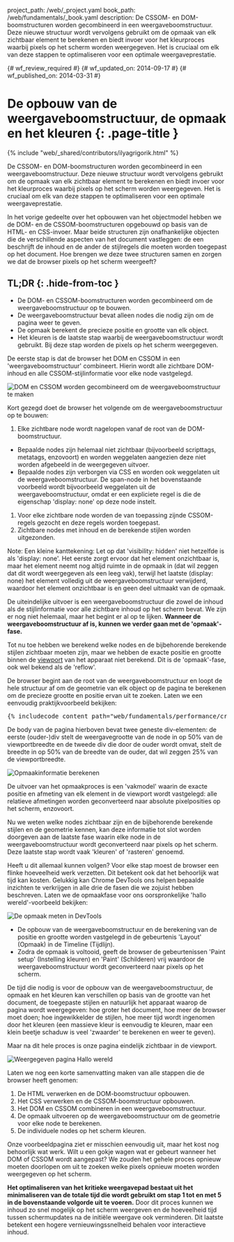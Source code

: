 project_path: /web/_project.yaml
book_path: /web/fundamentals/_book.yaml
description: De CSSOM- en DOM-boomstructuren worden gecombineerd in een weergaveboomstructuur. Deze nieuwe structuur wordt vervolgens gebruikt om de opmaak van elk zichtbaar element te berekenen en biedt invoer voor het kleurproces waarbij pixels op het scherm worden weergegeven. Het is cruciaal om elk van deze stappen te optimaliseren voor een optimale weergaveprestatie.

{# wf_review_required #}
{# wf_updated_on: 2014-09-17 #}
{# wf_published_on: 2014-03-31 #}

# De opbouw van de weergaveboomstructuur, de opmaak en het kleuren {: .page-title }

{% include "web/_shared/contributors/ilyagrigorik.html" %}


De CSSOM- en DOM-boomstructuren worden gecombineerd in een weergaveboomstructuur. Deze nieuwe structuur wordt vervolgens gebruikt om de opmaak van elk zichtbaar element te berekenen en biedt invoer voor het kleurproces waarbij pixels op het scherm worden weergegeven. Het is cruciaal om elk van deze stappen te optimaliseren voor een optimale weergaveprestatie.


In het vorige gedeelte over het opbouwen van het objectmodel hebben we de DOM- en de CSSOM-boomstructuren opgebouwd op basis van de HTML- en CSS-invoer. Maar beide structuren zijn onafhankelijke objecten die de verschillende aspecten van het document vastleggen: de een beschrijft de inhoud en de ander de stijlregels die moeten worden toegepast op het document. Hoe brengen we deze twee structuren samen en zorgen we dat de browser pixels op het scherm weergeeft?

## TL;DR {: .hide-from-toc }
- De DOM- en CSSOM-boomstructuren worden gecombineerd om de weergaveboomstructuur op te bouwen.
- De weergaveboomstructuur bevat alleen nodes die nodig zijn om de pagina weer te geven.
- De opmaak berekent de precieze positie en grootte van elk object.
- Het kleuren is de laatste stap waarbij de weergaveboomstructuur wordt gebruikt. Bij deze stap worden de pixels op het scherm weergegeven.


De eerste stap is dat de browser het DOM en CSSOM in een 'weergaveboomstructuur' combineert. Hierin wordt alle zichtbare DOM-inhoud en alle CSSOM-stijlinformatie voor elke node vastgelegd.

<img src="images/render-tree-construction.png" alt="DOM en CSSOM worden gecombineerd om de weergaveboomstructuur te maken" class="center">

Kort gezegd doet de browser het volgende om de weergaveboomstructuur op te bouwen:

1. Elke zichtbare node wordt nagelopen vanaf de root van de DOM-boomstructuur.
  * Bepaalde nodes zijn helemaal niet zichtbaar (bijvoorbeeld scripttags, metatags, enzovoort) en worden weggelaten aangezien deze niet worden afgebeeld in de weergegeven uitvoer.
  * Bepaalde nodes zijn verborgen via CSS en worden ook weggelaten uit de weergaveboomstructuur. De span-node in het bovenstaande voorbeeld wordt bijvoorbeeld weggelaten uit de weergaveboomstructuur, omdat er een expliciete regel is die de eigenschap 'display: none' op deze node instelt.
1. Voor elke zichtbare node worden de van toepassing zijnde CSSOM-regels gezocht en deze regels worden toegepast.
2. Zichtbare nodes met inhoud en de berekende stijlen worden uitgezonden.

Note: Een kleine kanttekening: Let op dat 'visibility: hidden' niet hetzelfde is als 'display: none'. Het eerste zorgt ervoor dat het element onzichtbaar is, maar het element neemt nog altijd ruimte in de opmaak in (dat wil zeggen dat dit wordt weergegeven als een leeg vak), terwijl het laatste (display: none) het element volledig uit de weergaveboomstructuur verwijderd, waardoor het element onzichtbaar is en geen deel uitmaakt van de opmaak.

De uiteindelijke uitvoer is een weergaveboomstructuur die zowel de inhoud als de stijlinformatie voor alle zichtbare inhoud op het scherm bevat. We zijn er nog niet helemaal, maar het begint er al op te lijken.  **Wanneer de weergaveboomstructuur af is, kunnen we verder gaan met de 'opmaak'-fase.**

Tot nu toe hebben we berekend welke nodes en de bijbehorende berekende stijlen zichtbaar moeten zijn, maar we hebben de exacte positie en grootte binnen de [viewport](/web/fundamentals/design-and-ui/responsive/#set-the-viewport) van het apparaat niet berekend. Dit is de 'opmaak'-fase, ook wel bekend als de 'reflow'.

De browser begint aan de root van de weergaveboomstructuur en loopt de hele structuur af om de geometrie van elk object op de pagina te berekenen om de precieze grootte en positie ervan uit te zoeken. Laten we een eenvoudig praktijkvoorbeeld bekijken:

<pre class="prettyprint">
{% includecode content_path="web/fundamentals/performance/critical-rendering-path/_code/nested.html" region_tag="full" %}
</pre>

De body van de pagina hierboven bevat twee geneste div-elementen: de eerste (ouder-)div stelt de weergavegrootte van de node in op 50% van de viewportbreedte en de tweede div die door de ouder wordt omvat, stelt de breedte in op 50% van de breedte van de ouder, dat wil zeggen 25% van de viewportbreedte.

<img src="images/layout-viewport.png" alt="Opmaakinformatie berekenen" class="center">

De uitvoer van het opmaakproces is een 'vakmodel' waarin de exacte positie en afmeting van elk element in de viewport wordt vastgelegd: alle relatieve afmetingen worden geconverteerd naar absolute pixelposities op het scherm, enzovoort.

Nu we weten welke nodes zichtbaar zijn en de bijbehorende berekende stijlen en de geometrie kennen, kan deze informatie tot slot worden doorgeven aan de laatste fase waarin elke node in de weergaveboomstructuur wordt geconverteerd naar pixels op het scherm. Deze laatste stap wordt vaak 'kleuren' of 'rasteren' genoemd.

Heeft u dit allemaal kunnen volgen? Voor elke stap moest de browser een flinke hoeveelheid werk verzetten. Dit betekent ook dat het behoorlijk wat tijd kan kosten. Gelukkig kan Chrome DevTools ons helpen bepaalde inzichten te verkrijgen in alle drie de fasen die we zojuist hebben beschreven. Laten we de opmaakfase voor ons oorspronkelijke 'hallo wereld'-voorbeeld bekijken:

<img src="images/layout-timeline.png" alt="De opmaak meten in DevTools" class="center">

* De opbouw van de weergaveboomstructuur en de berekening van de positie en grootte worden vastgelegd in de gebeurtenis 'Layout' (Opmaak) in de Timeline (Tijdlijn).
* Zodra de opmaak is voltooid, geeft de browser de gebeurtenissen 'Paint setup' (Instelling kleuren) en 'Paint' (Schilderen) vrij waardoor de weergaveboomstructuur wordt geconverteerd naar pixels op het scherm.

De tijd die nodig is voor de opbouw van de weergaveboomstructuur, de opmaak en het kleuren kan verschillen op basis van de grootte van het document, de toegepaste stijlen en natuurlijk het apparaat waarop de pagina wordt weergegeven: hoe groter het document, hoe meer de browser moet doen; hoe ingewikkelder de stijlen, hoe meer tijd wordt ingenomen door het kleuren (een massieve kleur is eenvoudig te kleuren, maar een klein beetje schaduw is veel 'zwaarder' te berekenen en weer te geven).

Maar na dit hele proces is onze pagina eindelijk zichtbaar in de viewport.

<img src="images/device-dom-small.png" alt="Weergegeven pagina Hallo wereld" class="center">

Laten we nog een korte samenvatting maken van alle stappen die de browser heeft genomen:

1. De HTML verwerken en de DOM-boomstructuur opbouwen.
2. Het CSS verwerken en de CSSOM-boomstructuur opbouwen.
3. Het DOM en CSSOM combineren in een weergaveboomstructuur.
4. De opmaak uitvoeren op de weergaveboomstructuur om de geometrie voor elke node te berekenen.
5. De individuele nodes op het scherm kleuren.

Onze voorbeeldpagina ziet er misschien eenvoudig uit, maar het kost nog behoorlijk wat werk. Wilt u een gokje wagen wat er gebeurt wanneer het DOM of CSSOM wordt aangepast? We zouden het gehele proces opnieuw moeten doorlopen om uit te zoeken welke pixels opnieuw moeten worden weergegeven op het scherm.

**Het optimaliseren van het kritieke weergavepad bestaat uit het minimaliseren van de totale tijd die wordt gebruikt om stap 1 tot en met 5 in de bovenstaande volgorde uit te voeren.** Door dit proces kunnen we inhoud zo snel mogelijk op het scherm weergeven en de hoeveelheid tijd tussen schermupdates na de initiële weergave ook verminderen. Dit laatste betekent een hogere vernieuwingssnelheid behalen voor interactieve inhoud.



